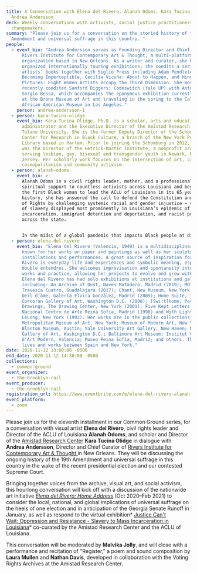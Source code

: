 ```yaml
---
title: A Conversation with Elena del Rivero, Alanah Odoms, Kara Tucina Olidge, &
  Andrea Andersson
deck: Weekly conversations with activists, social justice practitioners, and
  changemakers.
summary: "Please join us for a conversation on the storied history of the 19th
  Amendment and universal suffrage in this country. "
people:
  - event_bio: "Andrea Andersson serves as Founding Director and Chief Curator of
      Rivers Institute for Contemporary Art & Thought, a multi-platform
      organization based in New Orleans. As a writer and curator, she has
      organized internationally touring exhibitions; she coedits a series of
      artists’ books together with Siglio Press including Adam Pendleton:
      Becoming Imperceptible, Cecilia Vicuña: About to Happen, and Hinge
      Pictures: Eight Women Artists Occupy the Third Dimension. She most
      recently coedited Sanford Biggers: Codeswitch (Yale UP) with Antonio
      Sergio Bessa, which accompanies the eponymous exhibition currently on view
      at the Bronx Museum of Art and traveling in the spring to the California
      African American Museum in Los Angeles."
    person: andrea-andersson-1
  - person: kara-tucina-olidge
    event_bio: Kara Tucina Olidge, Ph.D. is a scholar, arts and educational
      administrator and the Executive Director of the Amistad Research Center at
      Tulane University. She is the former Deputy Director of the Schomburg
      Center for Research in Black Culture, a branch of the New York Public
      Library based in Harlem. Prior to joining the Schomburg in 2012, Olidge
      was the Director of the Hetrick-Martin Institute, a nonprofit organization
      serving lesbian, gay, bisexual and transgender youth in Newark, New
      Jersey. Her scholarly work focuses on the intersection of art, critical
      cosmopolitanism and community activism.
  - person: alanah-odoms
    event_bio: >-
      Alanah Odoms is a civil rights leader, mother, and a professional and
      spiritual support to countless activists across Louisiana and beyond. As
      the first Black woman to lead the ACLU of Louisiana in its 65 year
      history, she has answered the call to defend the Constitution and the Bill
      of Rights by challenging systemic racial and gender injustice – vestiges
      of slavery displayed most prominently in Louisiana’s epidemic of mass
      incarceration, immigrant detention and deportation, and racist policing
      across the state. 


      In the midst of a global pandemic that impacts Black people at disproportionate rates, and civil unrest against police brutality and systemic racism, ACLU of Louisiana aims to dismantle white supremacy in our laws and in the legal system-  and move our state toward solidarity and collective liberation.
  - person: elena-del-rivero
    event_bio: "Elena del Rivero (Valencia, 1949) is a multidisciplinary artist
      known for her works on paper and paintings as well as her sculptures,
      installations and performances. A great source of inspiration for del
      Rivero is everyday life and experiences and symbolic meaning, especially
      double entendres. She welcomes improvisation and spontaneity into her
      works and practice, allowing her projects to evolve and grow with time.
      Elena del Rivero has had solo exhibitions at institutions and galleries,
      including: An Archive of Dust, Naves Matadero, Madrid (2019); MOTHER,
      Travesía Cuatro, Guadalajara (2017); Chant, New Museum, New York (2011);
      Oeil d’âme, Galería Elvira González, Madrid (2009); Home Suite, The
      Corcoran Gallery of Art, Washington D.C. (2008); [Swi:t]Home, Performance
      Drawings, The Drawing Center, New York (2001); Five Kept Letters..., Museo
      Nacional Centro de Arte Reina Sofía, Madrid (1998) and With Light, Galerie
      LeLong, New York (1993). Her works are in the public collections of the
      Metropolitan Museum of Art, New York; Museum of Modern Art, New York; the
      Blanton Museum, Austin; Yale University Art Gallery, New Haven; National
      Gallery of Art, Washington D.C.; Baltimore Art Museum; Institut Valenciá
      d’Art Modern, Valencia; Museo Reina Sofía, Madrid; and others. The artist
      lives and works between Spain and New York."
date: 2020-11-12 13:00:00 -0500
end_date: 2020-11-12 14:30:00 -0500
collections:
  - common-ground
event_organizer:
  - the-brooklyn-rail
event_producer:
  - the-brooklyn-rail
registration_url: https://www.eventbrite.com/e/elena-del-rivero-alanah-odoms-kara-tucina-olidge-andrea-andersson-tickets-128297817225
event_platform:
  - zoom
---
```

Please join us for the eleventh installment in our Common Ground series, for a conversation with visual artist **Elena del Rivero**, civil rights leader and Director of the ACLU of Louisiana **Alanah Odoms**, and scholar and Director of the [Amistad Research Center](https://www.amistadresearchcenter.org/) **Kara Tucina Olidge** in dialogue with **Andrea Andersson**, Director and Chief Curator of [Rivers Institute for Contemporary Art & Thought ](https://riversinstitute.org/)in New Orleans. They will be discussing the ongoing history of the 19th Amendment and universal suffrage in this country in the wake of the recent presidential election and our contested Supreme Court. 

Bringing together voices from the archive, visual art, and social activism, this hourlong conversation will kick off with a discussion of the nationwide art initiative *[Elena del Rivero: Home Address](https://riversinstitute.org/happenings/happenings-elena-del-rivero-home-address)* (Oct 2020–Feb 2021) to consider the local, national, and global implications of universal suffrage on the heels of one election and in anticipation of the Georgia Senate Runoff in January, as well as respond to the virtual exhibition* [Justice Can't Wait: Oppression and Resistance - Slavery to Mass Incarceration in Louisiana](https://artsandculture.google.com/exhibit/justice-can-t-wait/IgJiVU_PJRY-LA)* co-curated by the Amistad Research Center and the ACLU of Louisiana. 

This conversation will be moderated by **Malvika Jolly**, and will close with a performance and recitation of "Register," a poem and sound composition by **Laura Mullen** and **Nathan Davis**, developed in collaboration with the Voting Rights Archives at the Amistad Research Center.